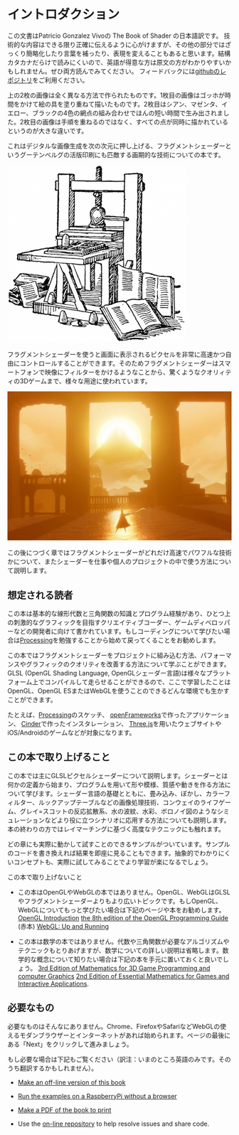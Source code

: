 # イントロダクション

この文書はPatricio Gonzalez Vivoの The Book of Shader の日本語訳です。
技術的な内容はできる限り正確に伝えるように心がけますが、その他の部分ではざっくり簡略化したり言葉を補ったり、表現を変えることもあると思います。結構カタカナだらけで読みにくいので、英語が得意な方は原文の方がわかりやすいかもしれません。ぜひ両方読んでみてください。
フィードバックには[githubのレポジトリ](https://github.com/patriciogonzalezvivo/thebookofshaders)をご利用ください。

<canvas id="custom" class="canvas" data-fragment-url="cmyk-halftone.frag" data-textures="vangogh.jpg" width="700px" height="320px"></canvas>

上の2枚の画像は全く異なる方法で作られたものです。1枚目の画像はゴッホが時間をかけて絵の具を塗り重ねて描いたものです。2枚目はシアン、マゼンタ、イエロー、ブラックの4色の網点の組み合わせでほんの短い時間で生み出されました。2枚目の画像は手順を重ねるのではなく、すべての点が同時に描かれているというのが大きな違いです。

これはデジタルな画像生成を次の次元に押し上げる、フラグメントシェーダーというグーテンベルグの活版印刷にも匹敵する画期的な技術についての本です。

![Gutenberg's press](gutenpress.jpg)

フラグメントシェーダーを使うと画面に表示されるピクセルを非常に高速かつ自由にコントロールすることができます。そのためフラグメントシェーダーはスマートフォンで映像にフィルターをかけるようなことから、驚くようなクオリィティの3Dゲームまで、様々な用途に使われています。


![Journey by That Game Company](journey.jpg)

この後につづく章ではフラグメントシェーダーがどれだけ高速でパワフルな技術かについて、またシェーダーを仕事や個人のプロジェクトの中で使う方法について説明します。

## 想定される読者

この本は基本的な線形代数と三角関数の知識とプログラム経験があり、ひとつ上の刺激的なグラフィックを目指すクリエイティブコーダー、ゲームディベロッパーなどの開発者に向けて書かれています。もしコーディングについて学びたい場合は[Processing](https://processing.org/)を勉強することから始めて戻ってくることをお勧めします。

この本ではフラグメントシェーダーをプロジェクトに組み込む方法、パフォーマンスやグラフィックのクオリティを改善する方法について学ぶことができます。GLSL (OpenGL Shading Language, OpenGLシェーダー言語)は様々なプラットフォーム上でコンパイルして走らせることができるので、ここで学習したことはOpenGL、OpenGL ESまたはWebGLを使うことのできるどんな環境でも生かすことができます。

たとえば、[Processing](https://processing.org/)のスケッチ、 [openFrameworks](http://openframeworks.cc/)で作ったアプリケーション、 [Cinder](http://libcinder.org/)で作ったインスタレーション、 [Three.js](http://threejs.org/)を用いたウェブサイトやiOS/Androidのゲームなどが対象になります。

## この本で取り上げること

この本では主にGLSLピクセルシェーダーについて説明します。シェーダーとは何かの定義から始まり、プログラムを用いて形や模様、質感や動きを作る方法について学びます。シェーダー言語の基礎とともに、畳み込み、ぼかし、カラーフィルター、ルックアップテーブルなどの画像処理技術、コンウェイのライフゲーム、グレイ=スコットの反応拡散系、水の波紋、水彩、ボロノイ図のようなシミュレーションなどより役に立つシナリオに応用する方法についても説明します。本の終わりの方ではレイマーチングに基づく高度なテクニックにも触れます。

どの章にも実際に動かして試すことのできるサンプルがついています。サンプルのコードを書き換えれば結果を即座に見ることもできます。抽象的でわかりにくいコンセプトも、実際に試してみることでより学習が楽になるでしょう。

この本で取り上げないこと

* この本はOpenGLやWebGLの本ではありません。OpenGL、WebGLはGLSLやフラグメントシェーダーよりもより広いトピックです。もしOpenGL、WebGLについてもっと学びたい場合は下記のページや本をお勧めします。
[OpenGL Introduction](https://open.gl/introduction)
[the 8th edition of the OpenGL Programming Guide](http://www.amazon.com/OpenGL-Programming-Guide-Official-Learning/dp/0321773039/ref=sr_1_1?s=books&ie=UTF8&qid=1424007417&sr=1-1&keywords=open+gl+programming+guide) (赤本)
[WebGL: Up and Running](http://www.amazon.com/WebGL-Up-Running-Tony-Parisi/dp/144932357X/ref=sr_1_4?s=books&ie=UTF8&qid=1425147254&sr=1-4&keywords=webgl)

* この本は数学の本ではありません。代数や三角関数が必要なアルゴリズムやテクニックもとりあげますが、数学についての詳しい説明は省略します。数学的な概念について知りたい場合は下記の本を手元に置いておくと良いでしょう。
[3rd Edition of Mathematics for 3D Game Programming and computer Graphics](http://www.amazon.com/Mathematics-Programming-Computer-Graphics-Third/dp/1435458869/ref=sr_1_1?ie=UTF8&qid=1424007839&sr=8-1&keywords=mathematics+for+games)
[2nd Edition of Essential Mathematics for Games and Interactive Applications](http://www.amazon.com/Essential-Mathematics-Games-Interactive-Applications/dp/0123742978/ref=sr_1_1?ie=UTF8&qid=1424007889&sr=8-1&keywords=essentials+mathematics+for+developers).

## 必要なもの

必要なものはそんなにありません。Chrome、FirefoxやSafariなどWebGLの使えるモダンブラウザーとインターネットがあれば始められます。ページの最後にある「Next」をクリックして進みましょう。

もし必要な場合は下記もご覧ください（訳注：いまのところ英語のみです。そのうち翻訳するかもしれません）。

- [Make an off-line version of this book](http://thebookofshaders.com/appendix/)

- [Run the examples on a RaspberryPi without a browser](http://thebookofshaders.com/appendix/)

- [Make a PDF of the book to print](http://thebookofshaders.com/appendix/)

- Use the [on-line repository](https://github.com/patriciogonzalezvivo/thebookofshaders) to help resolve issues and share code.

